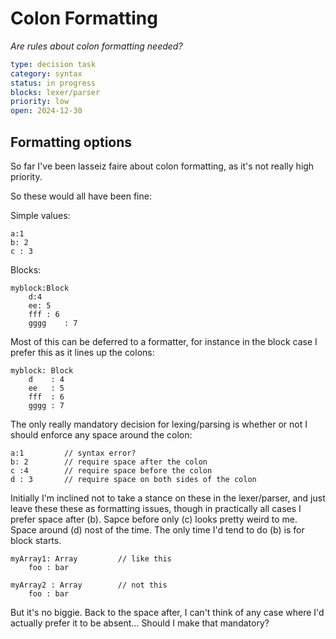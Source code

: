 Colon Formatting
================

*Are rules about colon formatting needed?*

```yaml
type: decision task
category: syntax
status: in progress
blocks: lexer/parser
priority: low
open: 2024-12-30
```

Formatting options
------------------



So far I've been lasseiz faire about colon formatting, as it's not really high priority.

So these would all have been fine:

Simple values:
```
a:1
b: 2
c : 3
```

Blocks:
```
myblock:Block
	d:4
	ee: 5
	fff : 6
	gggg	: 7
```

Most of this can be deferred to a formatter, for instance in the block case I prefer this as it lines up the colons:
```
myblock: Block
	d    : 4
	ee   : 5
	fff  : 6
	gggg : 7
```

The only really mandatory decision for lexing/parsing is whether or not I should enforce any space around the colon:
```
a:1			// syntax error?
b: 2		// require space after the colon
c :4		// require space before the colon
d : 3		// require space on both sides of the colon
```

Initially I'm inclined not to take a stance on these in the lexer/parser, and just leave these these as formatting issues, though in practically all cases I prefer space after (b).
Sapce before only (c) looks pretty weird to me.
Space around (d) nost of the time.
The only time I'd tend to do (b) is for block starts.

```
myArray1: Array			// like this
	foo : bar

myArray2 : Array		// not this
	foo : bar
```

But it's no biggie.
Back to the space after, I can't think of any case where I'd actually prefer it to be absent...
Should I make that mandatory?


